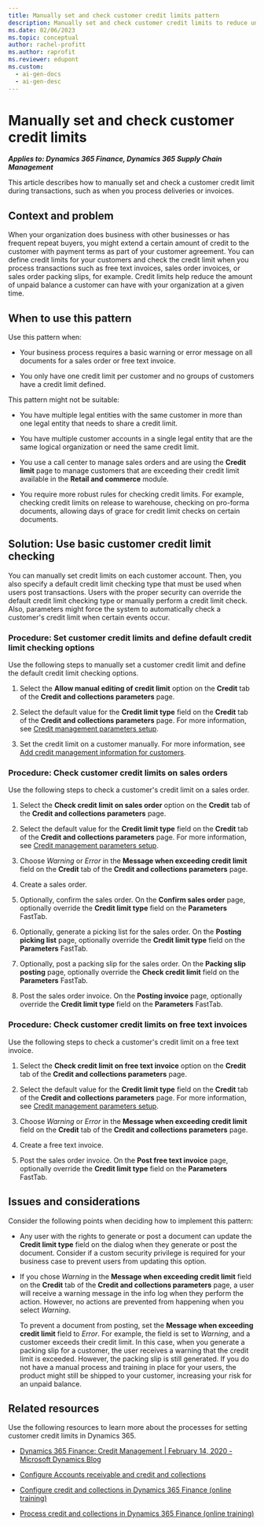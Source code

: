 ```yaml
---
title: Manually set and check customer credit limits pattern
description: Manually set and check customer credit limits to reduce unpaid balance and protect against risk of non-payment in Dynamics 365.
ms.date: 02/06/2023
ms.topic: conceptual
author: rachel-profitt
ms.author: raprofit
ms.reviewer: edupont
ms.custom:
  - ai-gen-docs
  - ai-gen-desc
---
```


# Manually set and check customer credit limits

***Applies to: Dynamics 365 Finance, Dynamics 365 Supply Chain Management***

This article describes how to manually set and check a customer credit limit during transactions, such as when you process deliveries or invoices.

## Context and problem

When your organization does business with other businesses or has frequent repeat buyers, you might extend a certain amount of credit to the customer with payment terms as part of your customer agreement. You can define credit limits for your customers and check the credit limit when you process transactions such as free text invoices, sales order invoices, or sales order packing slips, for example. Credit limits help reduce the amount of unpaid balance a customer can have with your organization at a given time.

## When to use this pattern

Use this pattern when:

- Your business process requires a basic warning or error message on all documents for a sales order or free text invoice.

- You only have one credit limit per customer and no groups of customers have a credit limit defined.

This pattern might not be suitable:

- You have multiple legal entities with the same customer in more than one legal entity that needs to share a credit limit.

- You have multiple customer accounts in a single legal entity that are the same logical organization or need the same credit limit.

- You use a call center to manage sales orders and are using the **Credit limit** page to manage customers that are exceeding their credit limit available in the **Retail and commerce** module.

- You require more robust rules for checking credit limits. For example, checking credit limits on release to warehouse, checking on pro-forma documents, allowing days of grace for credit limit checks on certain documents.

## Solution: Use basic customer credit limit checking

You can manually set credit limits on each customer account. Then, you also specify a default credit limit checking type that must be used when users post transactions. Users with the proper security can override the default credit limit checking type or manually perform a credit limit check. Also, parameters might force the system to automatically check a customer's credit limit when certain events occur.  

### Procedure: Set customer credit limits and define default credit limit checking options

Use the following steps to manually set a customer credit limit and define the default credit limit checking options.

1. Select the **Allow manual editing of credit limit** option on the **Credit** tab of the **Credit and collections parameters** page.

2. Select the default value for the **Credit limit type** field on the **Credit** tab of the **Credit and collections parameters** page. For more information, see [Credit management parameters setup](/dynamics365/finance/accounts-receivable/cm-credit-mgmt-setup).

3. Set the credit limit on a customer manually. For more information, see [Add credit management information for customers](/dynamics365/finance/accounts-receivable/cm-add-credit-mgmt-information-customer#customer-information).

### Procedure: Check customer credit limits on sales orders

Use the following steps to check a customer's credit limit on a sales order.

1. Select the **Check credit limit on sales order** option on the **Credit** tab of the **Credit and collections parameters** page.

2. Select the default value for the **Credit limit type** field on the **Credit** tab of the **Credit and collections parameters** page. For more information, see [Credit management parameters setup](/dynamics365/finance/accounts-receivable/cm-credit-mgmt-setup).

3. Choose *Warning* or *Error* in the **Message when exceeding credit limit** field on the **Credit** tab of the **Credit and collections parameters** page.

4. Create a sales order.

5. Optionally, confirm the sales order. On the **Confirm sales order** page, optionally override the **Credit limit type** field on the **Parameters** FastTab.

6. Optionally, generate a picking list for the sales order. On the **Posting picking list** page, optionally override the **Credit limit type** field on the **Parameters** FastTab.

7. Optionally, post a packing slip for the sales order. On the **Packing slip posting** page, optionally override the **Check credit limit** field on the **Parameters** FastTab.

8. Post the sales order invoice. On the **Posting invoice** page, optionally override the **Credit limit type** field on the **Parameters** FastTab.

### Procedure: Check customer credit limits on free text invoices

Use the following steps to check a customer's credit limit on a free text invoice.

1. Select the **Check credit limit on free text invoice** option on the **Credit** tab of the **Credit and collections parameters** page.

2. Select the default value for the **Credit limit type** field on the **Credit** tab of the **Credit and collections parameters** page. For more information, see [Credit management parameters setup](/dynamics365/finance/accounts-receivable/cm-credit-mgmt-setup).

3. Choose *Warning* or *Error* in the **Message when exceeding credit limit** field on the **Credit** tab of the **Credit and collections parameters** page.

4. Create a free text invoice.

5. Post the sales order invoice. On the **Post free text invoice** page, optionally override the **Credit limit type** field on the **Parameters** FastTab.

## Issues and considerations

Consider the following points when deciding how to implement this pattern:

- Any user with the rights to generate or post a document can update the **Credit limit type** field on the dialog when they generate or post the document. Consider if a custom security privilege is required for your business case to prevent users from updating this option.

- If you chose *Warning* in the **Message when exceeding credit limit** field on the **Credit** tab of the **Credit and collections parameters** page, a user will receive a warning message in the info log when they perform the action. However, no actions are prevented from happening when you select *Warning*. 

  To prevent a document from posting, set the **Message when exceeding credit limit** field to *Error*. For example, the field is set to *Warning*, and a customer exceeds their credit limit. In this case, when you generate a packing slip for a customer, the user receives a warning that the credit limit is exceeded. However, the packing slip is still generated. If you do not have a manual process and training in place for your users, the product might still be shipped to your customer, increasing your risk for an unpaid balance.

## Related resources

Use the following resources to learn more about the processes for setting customer credit limits in Dynamics 365.

- [Dynamics 365 Finance: Credit Management \| February 14, 2020 - Microsoft Dynamics Blog](https://community.dynamics.com/blogs/post/?postid=48627251-aba8-4509-8f69-5c26a9652b59)

- [Configure Accounts receivable and credit and collections](/dynamics365/finance/accounts-receivable/accounts-receivables-set-up-overview)

- [Configure credit and collections in Dynamics 365 Finance (online training)](/training/modules/configure-credit-collections-dyn365-finance/)

- [Process credit and collections in Dynamics 365 Finance (online training)](/training/modules/process-credit-collections-dyn365-finance/)

<!--## Tags
*Industries:* All

*Stakeholders:* Functional consultant, Business analyst, Accounts receivable lead, Finance lead, Sales lead, Operations lead

*Products:* Dynamics 365 Finance, Dynamics 365 Supply Chain Management
